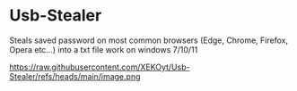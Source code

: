 # Usb-Stealer
Steals saved password on most common browsers (Edge, Chrome, Firefox, Opera etc...) into a txt file work on windows 7/10/11

https://raw.githubusercontent.com/XEKOyt/Usb-Stealer/refs/heads/main/image.png
